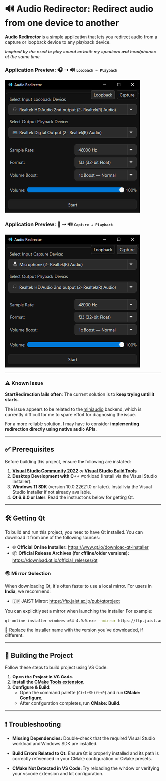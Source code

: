 # 🔊 Audio Redirector: Redirect audio from one device to another

**Audio Redirector** is a simple application that lets you redirect audio from a capture or loopback device to any playback device.  

*Inspired by the need to play sound on both my speakers and headphones at the same time.*

### Application Preview: 🎧 ➝ 🔊 <small>`Loopback → Playback`</small>

<img src="docs/LoopbackUI.PNG"/>

### Application Preview: 🎤 ➝ 🔊 <small>`Capture → Playback`</small>

<img src="docs/CaptureUI.PNG"/>

---

### ⚠️ Known Issue

**StartRedirection fails often**: The current solution is to **keep trying until it starts**.  

The issue appears to be related to the [miniaudio](https://github.com/mackron/miniaudio) backend, which is currently difficult for me to spare effort for diagnosing the issue.

For a more reliable solution, I may have to consider **implementing redirection directly using native audio APIs**.

---

## ✅ Prerequisites

Before building this project, ensure the following are installed:

1. **[Visual Studio Community 2022](https://visualstudio.microsoft.com/thank-you-downloading-visual-studio/?sku=Community&rel=17)** *or* **[Visual Studio Build Tools](https://visualstudio.microsoft.com/visual-cpp-build-tools/)**
2. **Desktop Development with C++** workload (Install via the Visual Studio Installer).
3. **Windows 11 SDK** (version 10.0.22621.0 or later). Install via the Visual Studio Installer if not already available.
4. **Qt 6.9.0 or later**. Read the instructions below for getting Qt.
---

## 🛠️ Getting Qt

To build and run this project, you need to have Qt installed. You can download it from one of the following sources:

* 🌐 **Official Online Installer:** https://www.qt.io/download-qt-installer
* 📦 **Official Release Archives (for offline/older versions):** https://download.qt.io/official_releases/qt

### 🌏 Mirror Selection

When downloading Qt, it's often faster to use a local mirror. For users in **India**, we recommend:

* 🇯🇵 JAIST Mirror: https://ftp.jaist.ac.jp/pub/qtproject

You can explicitly set a mirror when launching the installer. For example:

```bash
qt-online-installer-windows-x64-4.9.0.exe --mirror https://ftp.jaist.ac.jp/pub/qtproject
```

📝 Replace the installer name with the version you've downloaded, if different.

---

## 🧱 Building the Project

Follow these steps to build project using VS Code:

1. **Open the Project in VS Code.**
2. **Install the [CMake Tools extension](https://marketplace.visualstudio.com/items?itemName=ms-vscode.cmake-tools).**
3. **Configure & Build:**
   - Open the command palette (`Ctrl+Shift+P`) and run **CMake: Configure**.
   - After configuration completes, run **CMake: Build**.

---

## ❗ Troubleshooting

* **Missing Dependencies:**
  Double-check that the required Visual Studio workload and Windows SDK are installed.

* **Build Errors Related to Qt:**
  Ensure Qt is properly installed and its path is correctly referenced in your CMake configuration or CMake presets.

* **CMake Not Detected in VS Code:**
  Try reloading the window or verifying your vscode extension and kit configuration.
